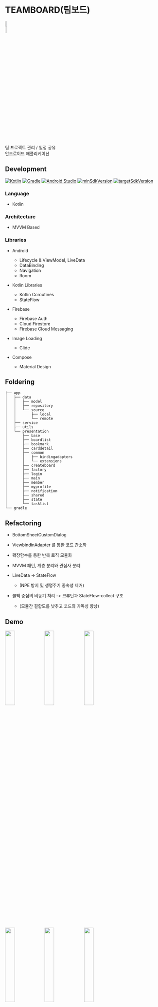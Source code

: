 # TEAMBOARD(팀보드)

<img src="https://github.com/user-attachments/assets/930c8110-a416-4092-9a87-fdedbddd0515" width="10%"/>

팀 프로젝트 관리 / 일정 공유 <br/>
안드로이드 애플리케이션

## Development

[![Kotlin](https://img.shields.io/badge/Kotlin-1.9.23-blue.svg)](https://kotlinlang.org)
[![Gradle](https://img.shields.io/badge/gradle-8.2.2-green.svg)](https://gradle.org/)
[![Android Studio](https://img.shields.io/badge/Android%20Studio-2024.2.1%20%28Ladybug%29-green)](https://developer.android.com/studio)
[![minSdkVersion](https://img.shields.io/badge/minSdkVersion-21-red)](https://developer.android.com/distribute/best-practices/develop/target-sdk)
[![targetSdkVersion](https://img.shields.io/badge/targetSdkVersion-34-orange)](https://developer.android.com/distribute/best-practices/develop/target-sdk)

### Language
* Kotlin 

### Architecture
* MVVM Based

### Libraries

* Android
  * Lifecycle & ViewModel, LiveData
  * DataBinding
  * Navigation
  * Room

* Kotlin Libraries
  * Kotlin Coroutines
  * StateFlow

* Firebase
  * Firebase Auth
  * Cloud Firestore
  * Firebase Cloud Messaging

* Image Loading
  * Glide

* Compose
  * Material Design

## Foldering
```
├── app
│   ├── data
│   │   ├── model
│   │   ├── repository
│   │   └── source
│   │       ├── local
│   │       └── remote
│   ├── service
│   ├── utils
│   └── presentation
│       ├── base
│       ├── boardlist
│       ├── bookmark
│       ├── carddetail
│       ├── common
│       │   ├── bindingadapters
│       │   └── extensions
│       ├── createboard
│       ├── factory
│       ├── login
│       ├── main
│       ├── member
│       ├── myprofile
│       ├── notification
│       ├── shared
│       ├── state
│       └── tasklist
└── gradle
```

## Refactoring
* BottomSheetCustomDialog
* ViewbindinAdapter 를 통한 코드 간소화
* 확장함수를 통한 반복 로직 모듈화
* MVVM 패턴, 계층 분리와 관심사 분리

* LiveData -> StateFlow
  * (NPE 방지 및 생명주기 종속성 제거)
    
* 콜백 중심의 비동기 처리 -> 코루틴과 StateFlow-collect 구조
  * (모듈간 결합도를 낮추고 코드의 가독성 향상)

## Demo

<img src="https://github.com/user-attachments/assets/19955ed5-cbf5-4d9d-a7b4-3c1f3705c5ef" width="25%"/>
<img src="https://github.com/user-attachments/assets/8b8cd0d9-563e-40f6-adfc-597f98b092b7" width="25%"/>
<img src="https://github.com/user-attachments/assets/d0fd407e-6fee-43dc-aeac-ee3677e71008" width="25%"/>
<img src="https://github.com/user-attachments/assets/a692104e-2c99-40f6-9764-83e40a7e43f4" width="25%"/>
<img src="https://github.com/user-attachments/assets/275f0e7d-8fd7-4d59-bfa2-f912722daea2" width="25%"/>
<img src="https://github.com/user-attachments/assets/b84a31ff-28c2-4eec-84b8-a6b36338592f" width="25%"/>

